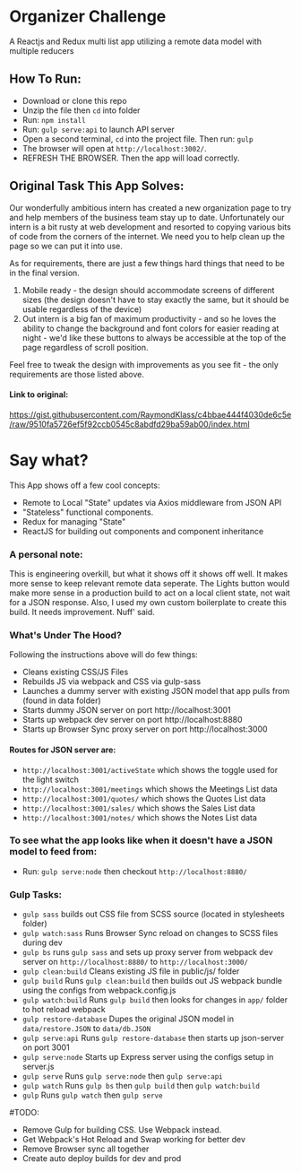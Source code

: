 # Organizer Challenge
A Reactjs and Redux multi list app utilizing a remote data model with multiple reducers

## How To Run:
<ul>
  <li>Download or clone this repo</li>
  <li>Unzip the file then <code>cd</code> into folder</li>
  <li>Run: <code>npm install</code></li>
  <li>Run: <code>gulp serve:api</code> to launch API server</li>
  <li>Open a second terminal, <code>cd</code> into the project file. Then run: <code>gulp</code></li>
  <li>The browser will open at <code>http://localhost:3002/</code>.</li>
  <li>REFRESH THE BROWSER. Then the app will load correctly.</li>
</ul>


## Original Task This App Solves:

Our wonderfully ambitious intern has created a new organization page to try and help members of the business team stay up to date.  Unfortunately our intern is a bit rusty at web development and resorted to copying various bits of code from the corners of the internet.  We need you to help clean up the page so we can put it into use.

As for requirements, there are just a few things hard things that need to be in the final version.
1.  Mobile ready - the design should accommodate screens of different sizes (the design doesn't have to stay exactly the same, but it should be usable regardless of the device)
2.  Out intern is a big fan of maximum productivity - and so he loves the ability to change the background and font colors for easier reading at night - we'd like these buttons to always be accessible at the top of the page regardless of scroll position.

Feel free to tweak the design with improvements as you see fit - the only requirements are those listed above.

#### Link to original:
https://gist.githubusercontent.com/RaymondKlass/c4bbae444f4030de6c5e/raw/9510fa5726ef5f92ccb0545c8abdfd29ba59ab00/index.html


# Say what?
This App shows off a few cool concepts:
<ul>
  <li>Remote to Local "State" updates via Axios middleware from JSON API</li>
  <li>"Stateless" functional components.</li>
  <li>Redux for managing "State"</li>
  <li>ReactJS for building out components and component inheritance</li>
</ul>

### A personal note:
This is engineering overkill, but what it shows off it shows off well. It makes more sense to keep relevant remote data seperate. The Lights button would make more sense in a production build to act on a local client state, not wait for a JSON response. Also, I used my own custom boilerplate to create this build. It needs improvement. Nuff' said.


### What's Under The Hood?
Following the instructions above will do few things:
<ul>
  <li>Cleans existing CSS/JS Files</li>
  <li>Rebuilds JS via webpack and CSS via gulp-sass</li>
  <li>Launches a dummy server with existing JSON model that app pulls from (found in data folder)</li>
  <li>Starts dummy JSON server on port http://localhost:3001</li>
  <li>Starts up webpack dev server on port http://localhost:8880</li>
  <li>Starts up Browser Sync proxy server on port http://localhost:3000</li>
</ul>

#### Routes for JSON server are:
<ul>
  <li><code>http://localhost:3001/activeState</code> which shows the toggle used for the light switch</li>
  <li><code>http://localhost:3001/meetings</code> which shows the Meetings List data</li>
  <li><code>http://localhost:3001/quotes/</code> which shows the Quotes List data</li>
  <li><code>http://localhost:3001/sales/</code> which shows the Sales List data</li>
  <li><code>http://localhost:3001/notes/</code> which shows the Notes List data</li>
</ul>

### To see what the app looks like when it doesn't have a JSON model to feed from:
<ul>
  <li>Run: <code>gulp serve:node</code> then checkout <code>http://localhost:8880/</code></li>
</ul>

### Gulp Tasks:
<ul>
  <li><code>gulp sass</code> builds out CSS file from SCSS source (located in stylesheets folder)</li>
  <li><code>gulp watch:sass</code> Runs Browser Sync reload on changes to SCSS files during dev</li>
  <li><code>gulp bs</code> runs <code>gulp sass</code> and sets up proxy server from webpack dev server on <code>http://localhost:8880/</code> to <code>http://localhost:3000/</code></li>
  <li><code>gulp clean:build</code> Cleans existing JS file in public/js/ folder</li>
  <li><code>gulp build</code> Runs <code>gulp clean:build</code> then builds out JS webpack bundle using the configs from webpack.config.js</li>
  <li><code>gulp watch:build</code> Runs <code>gulp build</code> then looks for changes in <code>app/</code> folder to hot reload webpack</li>
  <li><code>gulp restore-database</code> Dupes the original JSON model in <code>data/restore.JSON</code> to <code>data/db.JSON</code></li>
  <li><code>gulp serve:api</code> Runs <code>gulp restore-database</code> then starts up json-server on port 3001</li>
  <li><code>gulp serve:node</code> Starts up Express server using the configs setup in server.js</li>
  <li><code>gulp serve</code> Runs <code>gulp serve:node</code> then <code>gulp serve:api</code></li>
  <li><code>gulp watch</code> Runs <code>gulp bs</code> then <code>gulp build</code> then <code>gulp watch:build</code></li>
  <li><code>gulp</code> Runs <code>gulp watch</code> then <code>gulp serve</code></li>
</ul>

#TODO:
<ul>
<li>Remove Gulp for building CSS. Use Webpack instead.</li>
<li>Get Webpack's Hot Reload and Swap working for better dev</li>
<li>Remove Browser sync all together</li>
<li>Create auto deploy builds for dev and prod</li>
</ul>
